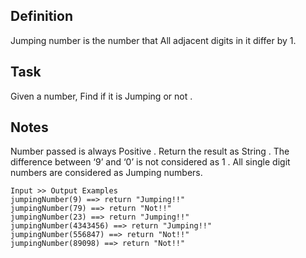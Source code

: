 ## Definition
Jumping number is the number that All adjacent digits in it differ by 1.

## Task
Given a number, Find if it is Jumping or not .

## Notes
Number passed is always Positive .
Return the result as String .
The difference between ‘9’ and ‘0’ is not considered as 1 .
All single digit numbers are considered as Jumping numbers.

```
Input >> Output Examples
jumpingNumber(9) ==> return "Jumping!!"
jumpingNumber(79) ==> return "Not!!"
jumpingNumber(23) ==> return "Jumping!!"
jumpingNumber(4343456) ==> return "Jumping!!"
jumpingNumber(556847) ==> return "Not!!"
jumpingNumber(89098) ==> return "Not!!"
```

